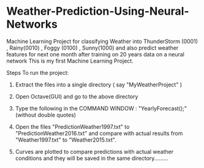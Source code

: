 # Weather-Prediction-Using-Neural-Networks
Machine Learning Project for classifying Weather into ThunderStorm (0001) , Rainy(0010) , Foggy (0100) , Sunny(1000) and also predict weather features for next one month after training on 20 years data on a neural network 
This is my first Machine Learning Project.


Steps To run the project: 

1. Extract the files into a single directory ( say "MyWeatherProject" )

2. Open Octave(GUI) and go to the above directory

3. Type the following in the COMMAND WINDOW : "YearlyForecast();" (without double quotes)

4. Open the files "PredictionWeather1997.txt" to "PredictionWeather2016.txt" and compare with actual results from "Weather1997.txt" to "Weather2015.txt".

5. Curves are plotted to compare predictions with actual weather conditions and they will be saved in the same directory.........
